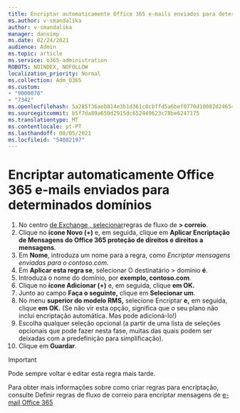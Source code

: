 ```yaml
---
title: Encriptar automaticamente Office 365 e-mails enviados para determinados domínios
ms.author: v-smandalika
author: v-smandalika
manager: dansimp
ms.date: 02/24/2021
audience: Admin
ms.topic: article
ms.service: o365-administration
ROBOTS: NOINDEX, NOFOLLOW
localization_priority: Normal
ms.collection: Adm_O365
ms.custom:
- "9000078"
- "7342"
ms.openlocfilehash: 5a285f36aeb814e3b1d361c8cbffd5a6bef0770d10082d24654c7bbda59ce65b
ms.sourcegitcommit: b5f7da89a650d2915dc652449623c78be6247175
ms.translationtype: MT
ms.contentlocale: pt-PT
ms.lasthandoff: 08/05/2021
ms.locfileid: "54082197"
---
```

# <a name="automatically-encrypt-office-365-email-messages-sent-to-certain-domains"></a>Encriptar automaticamente Office 365 e-mails enviados para determinados domínios

1. No centro [de Exchange , selecionar](https://outlook.office365.com/ecp/)regras de fluxo de **> correio**. 
2. Clique no **ícone Novo (+)** e, em seguida, clique em **Aplicar Encriptação de Mensagens do Office 365 proteção de direitos e direitos a mensagens**.
3. Em **Nome**, introduza um nome para a regra, como *Encriptar mensagens enviadas para o contoso.com*.
4. Em **Aplicar esta regra se**, selecionar O destinatário > domínio **é**. 
5. Introduza o nome do domínio, por **exemplo, contoso.com**.
6. Clique no **ícone Adicionar (+)** e, em seguida, clique **em OK.**
7. Junto ao campo **Faça o seguinte,** clique em **Selecionar um**. 
8. No menu **superior do modelo RMS,** selecione Encriptar **e,** em seguida, clique **em OK.** (Se não vir esta opção, significa que o seu plano não inclui encriptação automática. Mas pode adicioná-lo!)
9. Escolha qualquer seleção opcional (a partir de uma lista de seleções opcionais que pode fazer nesta fase, muitas das quais podem ser deixadas com a predefinição para simplificação).
10. Clique em **Guardar**.

> [!IMPORTANT]
> Pode sempre voltar e editar esta regra mais tarde.

Para obter mais informações sobre como criar regras para encriptação, consulte Definir regras de fluxo de correio para encriptar mensagens de [e-mail Office 365](https://docs.microsoft.com/microsoft-365/compliance/define-mail-flow-rules-to-encrypt-email)
